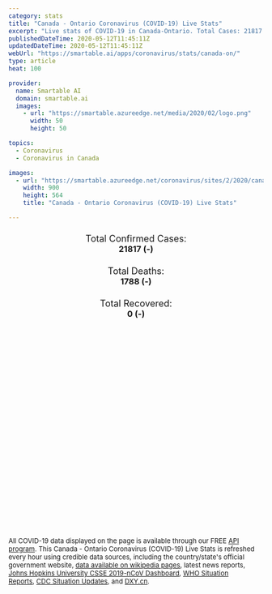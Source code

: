 ```yaml
---
category: stats
title: "Canada - Ontario Coronavirus (COVID-19) Live Stats"
excerpt: "Live stats of COVID-19 in Canada-Ontario. Total Cases: 21817 (-), Deaths: 1788 (-), Recoveries: 0(-)."
publishedDateTime: 2020-05-12T11:45:11Z
updatedDateTime: 2020-05-12T11:45:11Z
webUrl: "https://smartable.ai/apps/coronavirus/stats/canada-on/"
type: article
heat: 100

provider:
  name: Smartable AI
  domain: smartable.ai
  images:
    - url: "https://smartable.azureedge.net/media/2020/02/logo.png"
      width: 50
      height: 50

topics:
  - Coronavirus
  - Coronavirus in Canada

images:
  - url: "https://smartable.azureedge.net/coronavirus/sites/2/2020/canada-on.jpg"
    width: 900
    height: 564
    title: "Canada - Ontario Coronavirus (COVID-19) Live Stats"

---
```

<div class="total-stats" style="text-align: center;">
    <h3>
	    <div style="font-size: 18px; font-weight: 400;">Total Confirmed Cases:</div>
	    21817 (-)
    </h3>
    <h3>
	    <div style="font-size: 18px; font-weight: 400;">Total Deaths:</div>
	    1788 (-)
    </h3>
    <h3>
	    <div style="font-size: 18px; font-weight: 400;">Total Recovered:</div>
	    0 (-)
    </h3>
</div>

<script type="text/javascript" src="https://www.gstatic.com/charts/loader.js"></script>

<div id="time_series_chart" style="width: 100%; height: 400px;"></div>
<script type="text/javascript">
  google.charts.load('current', {'packages':['corechart']});
  google.charts.setOnLoadCallback(drawChart);
  function drawChart() {
    var data = google.visualization.arrayToDataTable([
      ['Date', 'Total Cases', 'Total Deaths', 'Total Recovered'],
      ['1/22/2020', 0, 0, 0],['1/23/2020', 0, 0, 0],['1/24/2020', 0, 0, 0],['1/25/2020', 0, 0, 0],['1/26/2020', 1, 0, 0],['1/27/2020', 1, 0, 0],['1/28/2020', 1, 0, 0],['1/29/2020', 1, 0, 0],['1/30/2020', 1, 0, 0],['1/31/2020', 3, 0, 0],['2/1/2020', 3, 0, 0],['2/2/2020', 3, 0, 0],['2/3/2020', 3, 0, 0],['2/4/2020', 3, 0, 0],['2/5/2020', 3, 0, 0],['2/6/2020', 3, 0, 0],['2/7/2020', 3, 0, 0],['2/8/2020', 3, 0, 0],['2/9/2020', 3, 0, 0],['2/10/2020', 3, 0, 0],['2/11/2020', 3, 0, 0],['2/12/2020', 3, 0, 0],['2/13/2020', 3, 0, 0],['2/14/2020', 3, 0, 0],['2/15/2020', 3, 0, 0],['2/16/2020', 3, 0, 0],['2/17/2020', 3, 0, 0],['2/18/2020', 3, 0, 0],['2/19/2020', 3, 0, 0],['2/20/2020', 3, 0, 0],['2/21/2020', 3, 0, 0],['2/22/2020', 3, 0, 0],['2/23/2020', 3, 0, 0],['2/24/2020', 4, 0, 0],['2/25/2020', 4, 0, 0],['2/26/2020', 4, 0, 0],['2/27/2020', 6, 0, 0],['2/28/2020', 6, 0, 0],['2/29/2020', 11, 0, 0],['3/1/2020', 15, 0, 0],['3/2/2020', 18, 0, 0],['3/3/2020', 20, 0, 0],['3/4/2020', 20, 0, 0],['3/5/2020', 22, 0, 0],['3/6/2020', 25, 0, 0],['3/7/2020', 28, 0, 0],['3/8/2020', 29, 0, 0],['3/9/2020', 34, 0, 0],['3/10/2020', 36, 0, 0],['3/11/2020', 41, 0, 0],['3/12/2020', 42, 0, 0],['3/13/2020', 79, 0, 0],['3/14/2020', 104, 0, 0],['3/15/2020', 145, 0, 0],['3/16/2020', 177, 0, 0],['3/17/2020', 190, 1, 0],['3/18/2020', 221, 1, 0],['3/19/2020', 257, 2, 0],['3/20/2020', 318, 2, 0],['3/21/2020', 377, 3, 0],['3/22/2020', 425, 5, 0],['3/23/2020', 503, 6, 0],['3/24/2020', 588, 8, 0],['3/25/2020', 688, 12, 0],['3/26/2020', 858, 15, 0],['3/27/2020', 994, 18, 0],['3/28/2020', 1144, 18, 0],['3/29/2020', 1355, 21, 0],['3/30/2020', 1706, 31, 0],['3/31/2020', 1966, 33, 0],['4/1/2020', 2392, 37, 0],['4/2/2020', 2793, 53, 0],['4/3/2020', 3255, 67, 0],['4/4/2020', 3630, 94, 0],['4/5/2020', 4347, 119, 0],['4/6/2020', 4347, 150, 0],['4/7/2020', 4726, 153, 0],['4/8/2020', 5276, 153, 0],['4/9/2020', 5759, 200, 0],['4/10/2020', 6237, 222, 0],['4/11/2020', 6648, 253, 0],['4/12/2020', 7049, 274, 0],['4/13/2020', 7470, 291, 0],['4/14/2020', 7953, 334, 0],['4/15/2020', 8447, 385, 0],['4/16/2020', 9828, 461, 0],['4/17/2020', 10456, 524, 0],['4/18/2020', 11013, 564, 0],['4/19/2020', 11561, 591, 0],['4/20/2020', 12286, 647, 0],['4/21/2020', 12802, 700, 0],['4/22/2020', 13718, 762, 0],['4/23/2020', 14068, 806, 0],['4/24/2020', 14496, 854, 0],['4/25/2020', 15012, 916, 0],['4/26/2020', 15568, 960, 0],['4/27/2020', 15970, 1023, 0],['4/28/2020', 16500, 1072, 0],['4/29/2020', 16978, 1153, 0],['4/30/2020', 17395, 1205, 0],['5/1/2020', 17858, 1248, 0],['5/2/2020', 18322, 1292, 0],['5/3/2020', 18574, 1326, 0],['5/4/2020', 19097, 1446, 0],['5/5/2020', 19468, 1505, 0],['5/6/2020', 19910, 1560, 0],['5/7/2020', 20388, 1607, 0],['5/8/2020', 20826, 1665, 0],['5/9/2020', 21148, 1726, 0],['5/10/2020', 21469, 1751, 0],['5/11/2020', 21817, 1788, 0],['5/12/2020', 21817, 1788, 0],
    ]);
    var options = {
      curveType: 'none',
      chartArea: {'width': '80%', 'height': '80%'},
      legend: { position: 'top' },
      lineWidth: 5,
      colors: ['#f60109', '#444444', '#81B71F']
    };
    var chart = new google.visualization.LineChart(document.getElementById('time_series_chart'));
    chart.draw(data, options);
  }
</script>





<span style="font-size: 13px">All COVID-19 data displayed on the page is available through our FREE <a href="https://developer.smartable.ai">API program</a>. This Canada - Ontario Coronavirus (COVID-19) Live Stats is refreshed every hour using credible data sources, including the country/state's official government website, <a href="https://en.wikipedia.org/wiki/2019%E2%80%9320_coronavirus_pandemic" target="_blank">data available on wikipedia pages</a>, latest news reports, <a href="https://systems.jhu.edu/research/public-health/ncov/" target="_blank">Johns Hopkins University CSSE 2019-nCoV Dashboard</a>, <a href="https://www.who.int/emergencies/diseases/novel-coronavirus-2019/situation-reports" target="_blank">WHO Situation Reports</a>, <a href="https://www.cdc.gov/coronavirus/2019-ncov/index.html" target="_blank">CDC Situation Updates</a>, and <a href="https://ncov.dxy.cn/ncovh5/view/pneumonia" target="_blank">DXY.cn</a>.</span>

